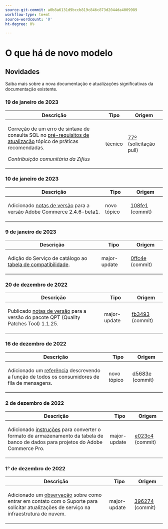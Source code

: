 ```yaml
---
source-git-commit: a0b8a6131d9bccb819c846c873d2044da4009989
workflow-type: tm+mt
source-wordcount: '0'
ht-degree: 0%

---
```

# O que há de novo modelo

## Novidades

Saiba mais sobre a nova documentação e atualizações significativas da documentação existente.

### 19 de janeiro de 2023

<table>
  <thead>
    <tr>
      <th>Descrição</th>
      <th>Tipo</th>
      <th>Origem</th>
    </tr>
  </thead>
  <tbody>
    <tr>
      <td><p>Correção de um erro de sintaxe de consulta SQL no <a href="https://experienceleague.adobe.com/docs/commerce-operations/implementation-playbook/best-practices/maintenance/commerce-235-upgrade-prerequisites-mariadb.html">pré-requisitos de atualização</a> tópico de práticas recomendadas.</p>
<p><i>Contribuição comunitária da Zifius</i></p></td>
      <td>técnico</td>
      <td><a href="https://github.com/AdobeDocs/commerce-operations.en/pull/77">77º</a> (solicitação pull)</td>
    </tr>
  </tbody>
</table>

### 10 de janeiro de 2023

<table>
  <thead>
    <tr>
      <th>Descrição</th>
      <th>Tipo</th>
      <th>Origem</th>
    </tr>
  </thead>
  <tbody>
    <tr>
      <td><p>Adicionado <a href="https://experienceleague.adobe.com/docs/commerce-operations/release/notes/adobe-commerce/2-4-6.html">notas de versão</a> para a versão Adobe Commerce 2.4.6-beta1.</p>
</td>
      <td>novo tópico</td>
      <td><a href="https://github.com/AdobeDocs/commerce-operations.en/commit/108fe16a62c51c53d1850583cfd33938e39c7a6c">108fe1</a> (commit)</td>
    </tr>
  </tbody>
</table>

### 9 de janeiro de 2023

<table>
  <thead>
    <tr>
      <th>Descrição</th>
      <th>Tipo</th>
      <th>Origem</th>
    </tr>
  </thead>
  <tbody>
    <tr>
      <td><p>Adição do Serviço de catálogo ao <a href="https://experienceleague.adobe.com/docs/commerce-operations/release/product-availability.html">tabela de compatibilidade</a>.</p>
</td>
      <td>major-update</td>
      <td><a href="https://github.com/AdobeDocs/commerce-operations.en/commit/0ffc4e9c9b0bb4fe629d0f0fb46bfbb287d5fdcc">0ffc4e</a> (commit)</td>
    </tr>
  </tbody>
</table><!-- date_group --><!-- month_group -->

### 20 de dezembro de 2022

<table>
  <thead>
    <tr>
      <th>Descrição</th>
      <th>Tipo</th>
      <th>Origem</th>
    </tr>
  </thead>
  <tbody>
    <tr>
      <td><p>Publicado <a href="https://experienceleague.adobe.com/docs/commerce-operations/tools/quality-patches-tool/release-notes.html">notas de versão</a> para a versão do pacote QPT (Quality Patches Tool) 1.1.25.</p>
</td>
      <td>major-update</td>
      <td><a href="https://github.com/AdobeDocs/commerce-operations.en/commit/fb34939dcfb754175148538faf83033f165e7d11">fb3493</a> (commit)</td>
    </tr>
  </tbody>
</table>

### 16 de dezembro de 2022

<table>
  <thead>
    <tr>
      <th>Descrição</th>
      <th>Tipo</th>
      <th>Origem</th>
    </tr>
  </thead>
  <tbody>
    <tr>
      <td><p>Adicionado um <a href="https://experienceleague.adobe.com/docs/commerce-operations/configuration-guide/message-queues/consumers.html">referência</a> descrevendo a função de todos os consumidores de fila de mensagens.</p>
</td>
      <td>novo tópico</td>
      <td><a href="https://github.com/AdobeDocs/commerce-operations.en/commit/d5683e80746bf346048e36627f9901bc359ddd81">d5683e</a> (commit)</td>
    </tr>
  </tbody>
</table>

### 2 de dezembro de 2022

<table>
  <thead>
    <tr>
      <th>Descrição</th>
      <th>Tipo</th>
      <th>Origem</th>
    </tr>
  </thead>
  <tbody>
    <tr>
      <td><p>Adicionado <a href="https://experienceleague.adobe.com/docs/commerce-operations/implementation-playbook/best-practices/maintenance/commerce-235-upgrade-prerequisites-mariadb.html&lt;br/&gt;">instruções</a> para converter o formato de armazenamento da tabela de banco de dados para projetos do Adobe Commerce Pro.</p>
</td>
      <td>major-update</td>
      <td><a href="https://github.com/AdobeDocs/commerce-operations.en/commit/e023c47548a8dac6a4c3ed2dcfc7557af27a25a2">e023c4</a> (commit)</td>
    </tr>
  </tbody>
</table>

### 1° de dezembro de 2022

<table>
  <thead>
    <tr>
      <th>Descrição</th>
      <th>Tipo</th>
      <th>Origem</th>
    </tr>
  </thead>
  <tbody>
    <tr>
      <td><p>Adicionado um <a href="https://experienceleague.adobe.com/docs/commerce-operations/implementation-playbook/best-practices/maintenance/commerce-235-upgrade-prerequisites-mariadb.html">observação</a> sobre como entrar em contato com o Suporte para solicitar atualizações de serviço na infraestrutura de nuvem.</p>
</td>
      <td>major-update</td>
      <td><a href="https://github.com/AdobeDocs/commerce-operations.en/commit/396274c0b22534977cf6efeb222634e470b39f6f">396274</a> (commit)</td>
    </tr>
  </tbody>
</table><!-- date_group --><!-- month_group --><!-- year_group -->
